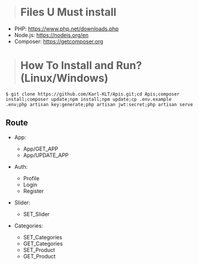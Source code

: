 ># Files U Must install
- PHP: https://www.php.net/downloads.php
- Node.js: https://nodejs.org/en
- Composer: https://getcomposer.org

># How To Install and Run? (Linux/Windows)
```
$ git clone https://github.com/Karl-KLT/Apis.git;cd Apis;composer install;composer update;npm install;npm update;cp .env.example .env;php artisan key:generate;php artisan jwt:secret;php artisan serve
```
## Route
- App:
    - App/GET_APP
    - App/UPDATE_APP

- Auth:
    - Profile
    - Login
    - Register

- Slider:
    - SET_Slider

- Categories:
    - SET_Categories
    - GET_Categories
    - SET_Product
    - GET_Product
  

